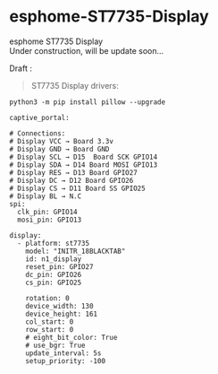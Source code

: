 # esphome-ST7735-Display
esphome ST7735 Display  
Under construction, will be update soon...  

Draft :

> ST7735 Display drivers:   
```
python3 -m pip install pillow --upgrade

captive_portal:

# Connections:
# Display VCC → Board 3.3v
# Display GND → Board GND
# Display SCL → D15  Board SCK GPIO14
# Display SDA → D14 Board MOSI GPIO13
# Display RES → D13 Board GPIO27
# Display DC → D12 Board GPIO26
# Display CS → D11 Board SS GPIO25
# Display BL → N.C
spi:
  clk_pin: GPIO14
  mosi_pin: GPIO13

display:
  - platform: st7735
    model: "INITR_18BLACKTAB"
    id: n1_display
    reset_pin: GPIO27
    dc_pin: GPIO26
    cs_pin: GPIO25

    rotation: 0
    device_width: 130
    device_height: 161
    col_start: 0
    row_start: 0
    # eight_bit_color: True
    # use_bgr: True
    update_interval: 5s
    setup_priority: -100

```
